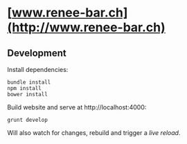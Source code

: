 [www.renee-bar.ch](http://www.renee-bar.ch)
================

Development
-----------
Install dependencies:
```
bundle install
npm install
bower install
```

Build website and serve at http://localhost:4000:
```
grunt develop
```
Will also watch for changes, rebuild and trigger a *live reload*.
